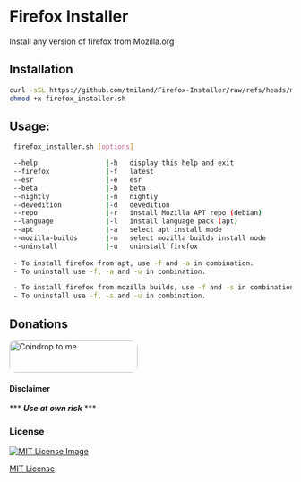 # Firefox Installer
 Install any version of firefox from Mozilla.org

## Installation

```bash
curl -sSL https://github.com/tmiland/Firefox-Installer/raw/refs/heads/main/firefox_installer.sh > firefox_installer.sh && \
chmod +x firefox_installer.sh
```

 ## Usage:
 
```bash
 firefox_installer.sh [options]

 --help                 |-h   display this help and exit
 --firefox              |-f   latest
 --esr                  |-e   esr
 --beta                 |-b   beta
 --nightly              |-n   nightly
 --devedition           |-d   devedition
 --repo                 |-r   install Mozilla APT repo (debian)
 --language             |-l   install language pack (apt)
 --apt                  |-a   select apt install mode
 --mozilla-builds       |-m   select mozilla builds install mode
 --uninstall            |-u   uninstall firefox
 
 - To install firefox from apt, use -f and -a in combination.
 - To uninstall use -f, -a and -u in combination.

 - To install firefox from mozilla builds, use -f and -s in combination.
 - To uninstall use -f, -s and -u in combination.
```

## Donations
<a href="https://coindrop.to/tmiland" target="_blank"><img src="https://coindrop.to/embed-button.png" style="border-radius: 10px; height: 57px !important;width: 229px !important;" alt="Coindrop.to me"></img></a>

#### Disclaimer 

*** ***Use at own risk*** ***

### License

[![MIT License Image](https://upload.wikimedia.org/wikipedia/commons/thumb/0/0c/MIT_logo.svg/220px-MIT_logo.svg.png)](https://github.com/tmiland/Firefox-Installer/blob/main/LICENSE)

[MIT License](https://github.com/tmiland/Firefox-Installer/blob/main/LICENSE)